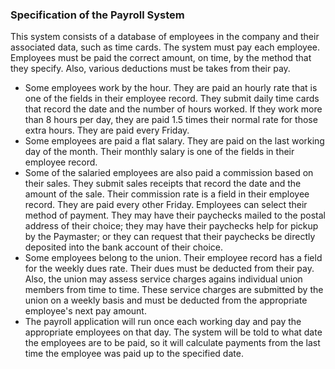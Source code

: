 ### Specification of the Payroll System

This system consists of a database of employees in the company and their associated data, such as time cards. The system must pay each employee. Employees must be paid the correct amount, on time, by the method that they specify. Also, various deductions must be takes from their pay.

- Some employees work by the hour. They are paid an hourly rate that is one of the fields in their employee record. They submit daily time cards that record the date and the number of hours worked. If they work more than 8 hours per day, they are paid 1.5 times their normal rate for those extra hours. They are paid every Friday.
- Some employees are paid a flat salary. They are paid on the last working day of the month. Their monthly salary is one of the fields in their employee record.
- Some of the salaried employees are also paid a commission based on their sales. They submit sales receipts that record the date and the amount of the sale. Their commission rate is a field in their employee record. They are paid every other Friday.
Employees can select their method of payment. They may have their paychecks mailed to the postal address of their choice; they may have their paychecks help for pickup by the Paymaster; or they can request that their paychecks be directly deposited into the bank account of their choice.
- Some employees belong to the union. Their employee record has a field for the weekly dues rate. Their dues must be deducted from their pay. Also, the union may assess service charges agains individual union members from time to time. These service charges are submitted by the union on a weekly basis and must be deducted from the appropriate employee's next pay amount.
- The payroll application will run once each working day and pay the appropriate employees on that day. The system will be told to what date the employees are to be paid, so it will calculate payments from the last time the employee was paid up to the specified date.
